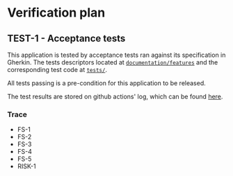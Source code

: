 # Verification plan

## TEST-1 - Acceptance tests

This application is tested by acceptance tests ran against its specification in Gherkin.
The tests descriptors located at [`documentation/features`](./features/) and the corresponding
test code at [`tests/`](../tests/it.rs).

All tests passing is a pre-condition for this application to be released.

The test results are stored on github actions' log, which can be found
[here](https://github.com/jorgecarleitao/quality/actions).

### Trace
* FS-1
* FS-2
* FS-3
* FS-4
* FS-5
* RISK-1
